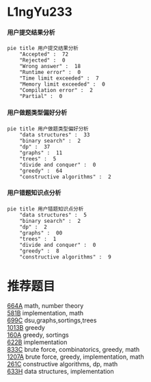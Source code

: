 # L1ngYu233

<!-- tabs:start -->



#### **用户提交结果分析**

```mermaid
pie title 用户提交结果分析
    "Accepted" :  72
    "Rejected" :  0
    "Wrong answer" :  18
    "Runtime error" :  0
    "Time limit exceeded" :  7
    "Memory limit exceeded" :  0
    "Compilation error" :  2
    "Partial" :  0
```

#### **用户做题类型偏好分析**

```mermaid
pie title 用户做题类型偏好分析
    "data structures" :  33
    "binary search" :  2
    "dp" :  37
    "graphs" :  11
    "trees" :  5
    "divide and conquer" :  0
    "greedy" :  64
    "constructive algorithms" :  2
```
#### **用户错题知识点分析**

```mermaid
pie title 用户错题知识点分析
    "data structures" :  5
    "binary search" :  2
    "dp" :  2
    "graphs" :  00
    "trees" :  1
    "divide and conquer" :  0
    "greedy" :  8
    "constructive algorithms" :  9
```



<!-- tabs:end -->
# 推荐题目
[664A](https://codeforces.com/contest/664/problem/A)		math,
                        number theory		  
[581B](https://codeforces.com/contest/581/problem/B)		implementation,
                        math		  
[699C](https://codeforces.com/contest/699/problem/C)		dsu,graphs,sortings,trees		  
[1013B](https://codeforces.com/contest/1013/problem/B)		greedy		  
[160A](https://codeforces.com/contest/160/problem/A)		greedy,
                        sortings		  
[622B](https://codeforces.com/contest/622/problem/B)		implementation		  
[833C](https://codeforces.com/contest/833/problem/C)		brute force,
                        combinatorics,
                        greedy,
                        math		  
[1207A](https://codeforces.com/contest/1207/problem/A)		brute force,
                        greedy,
                        implementation,
                        math		  
[261C](https://codeforces.com/contest/261/problem/C)		constructive algorithms,
                        dp,
                        math		  
[633H](https://codeforces.com/contest/633/problem/H)		data structures,
                        implementation		  
